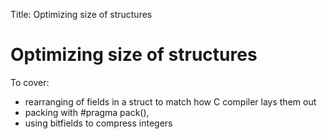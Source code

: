Title: Optimizing size of structures

# Optimizing size of structures

To cover:

- rearranging of fields in a struct to match how C compiler lays them out
- packing with #pragma pack(),
- using bitfields to compress integers

